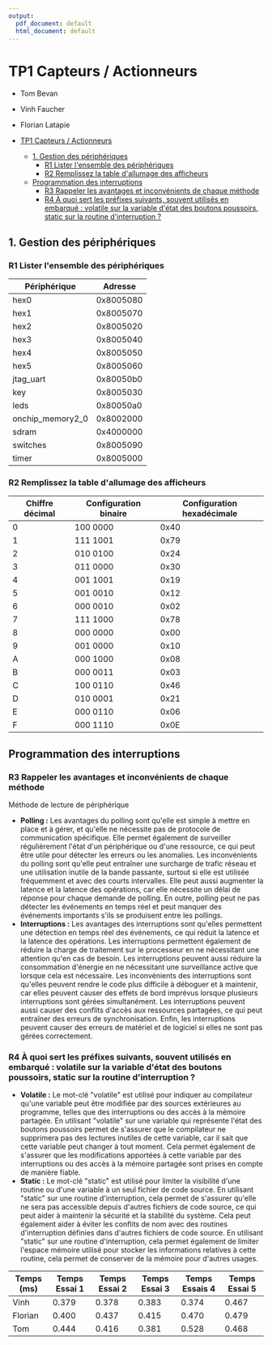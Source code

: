 ```yaml
---
output:
  pdf_document: default
  html_document: default
---
```

# TP1 Capteurs / Actionneurs

- Tom Bevan
- Vinh Faucher
- Florian Latapie

- [TP1 Capteurs / Actionneurs](#tp1-capteurs--actionneurs)
  - [1. Gestion des périphériques](#1-gestion-des-périphériques)
    - [R1 Lister l'ensemble des périphériques](#r1-lister-lensemble-des-périphériques)
    - [R2 Remplissez la table d'allumage des afficheurs](#r2-remplissez-la-table-dallumage-des-afficheurs)
  - [Programmation des interruptions](#programmation-des-interruptions)
    - [R3 Rappeler les avantages et inconvénients de chaque méthode](#r3-rappeler-les-avantages-et-inconvénients-de-chaque-méthode)
    - [R4 À quoi sert les préfixes suivants, souvent utilisés en embarqué : volatile sur la variable d'état des boutons poussoirs, static sur la routine d'interruption ?](#r4-à-quoi-sert-les-préfixes-suivants-souvent-utilisés-en-embarqué--volatile-sur-la-variable-détat-des-boutons-poussoirs-static-sur-la-routine-dinterruption-)


## 1. Gestion des périphériques

### R1 Lister l'ensemble des périphériques

| Périphérique     | Adresse   |
|------------------|-----------|
| hex0             | 0x8005080 |
| hex1             | 0x8005070 |
| hex2             | 0x8005020 |
| hex3             | 0x8005040 |
| hex4             | 0x8005050 |
| hex5             | 0x8005060 |
| jtag_uart        | 0x80050b0 |
| key              | 0x8005030 |
| leds             | 0x80050a0 |
| onchip_memory2_0 | 0x8002000 |
| sdram            | 0x4000000 |
| switches         | 0x8005090 |
| timer            | 0x8005000 |

### R2 Remplissez la table d'allumage des afficheurs

| Chiffre décimal | Configuration binaire | Configuration hexadécimale |
|-----------------|-----------------------|----------------------------|
| 0               | 100 0000              | 0x40                       |
| 1               | 111 1001              | 0x79                       |
| 2               | 010 0100              | 0x24                       |
| 3               | 011 0000              | 0x30                       |
| 4               | 001 1001              | 0x19                       |
| 5               | 001 0010              | 0x12                       |
| 6               | 000 0010              | 0x02                       |
| 7               | 111 1000              | 0x78                       |
| 8               | 000 0000              | 0x00                       |
| 9               | 001 0000              | 0x10                       |
| A               | 000 1000              | 0x08                       |
| B               | 000 0011              | 0x03                       |
| C               | 100 0110              | 0x46                       |
| D               | 010 0001              | 0x21                       |
| E               | 000 0110              | 0x06                       |
| F               | 000 1110              | 0x0E                       |

## Programmation des interruptions

### R3 Rappeler les avantages et inconvénients de chaque méthode

Méthode de lecture de périphérique

- **Polling :** Les avantages du polling sont qu'elle est simple à mettre en place et à gérer, et qu'elle ne nécessite pas de protocole de communication spécifique. Elle permet également de surveiller régulièrement l'état d'un périphérique ou d'une ressource, ce qui peut être utile pour détecter les erreurs ou les anomalies. Les inconvénients du polling sont qu'elle peut entraîner une surcharge de trafic réseau et une utilisation inutile de la bande passante, surtout si elle est utilisée fréquemment et avec des courts intervalles. Elle peut aussi augmenter la latence et la latence des opérations, car elle nécessite un délai de réponse pour chaque demande de polling. En outre, polling peut ne pas détecter les événements en temps réel et peut manquer des événements importants s'ils se produisent entre les pollings.
- **Interruptions :** Les avantages des interruptions sont qu'elles permettent une détection en temps réel des événements, ce qui réduit la latence et la latence des opérations. Les interruptions permettent également de réduire la charge de traitement sur le processeur en ne nécessitant une attention qu'en cas de besoin. Les interruptions peuvent aussi réduire la consommation d'énergie en ne nécessitant une surveillance active que lorsque cela est nécessaire. Les inconvénients des interruptions sont qu'elles peuvent rendre le code plus difficile à déboguer et à maintenir, car elles peuvent causer des effets de bord imprévus lorsque plusieurs interruptions sont gérées simultanément. Les interruptions peuvent aussi causer des conflits d'accès aux ressources partagées, ce qui peut entraîner des erreurs de synchronisation. Enfin, les interruptions peuvent causer des erreurs de matériel et de logiciel si elles ne sont pas gérées correctement.

### R4 À quoi sert les préfixes suivants, souvent utilisés en embarqué : volatile sur la variable d'état des boutons poussoirs, static sur la routine d'interruption ?

- **Volatile :** Le mot-clé "volatile" est utilisé pour indiquer au compilateur qu'une variable peut être modifiée par des sources extérieures au programme, telles que des interruptions ou des accès à la mémoire partagée. En utilisant "volatile" sur une variable qui représente l'état des boutons poussoirs permet de s'assurer que le compilateur ne supprimera pas des lectures inutiles de cette variable, car il sait que cette variable peut changer à tout moment. Cela permet également de s'assurer que les modifications apportées à cette variable par des interruptions ou des accès à la mémoire partagée sont prises en compte de manière fiable.
- **Static :** Le mot-clé "static" est utilisé pour limiter la visibilité d'une routine ou d'une variable à un seul fichier de code source. En utilisant "static" sur une routine d'interruption, cela permet de s'assurer qu'elle ne sera pas accessible depuis d'autres fichiers de code source, ce qui peut aider à maintenir la sécurité et la stabilité du système. Cela peut également aider à éviter les conflits de nom avec des routines d'interruption définies dans d'autres fichiers de code source. En utilisant "static" sur une routine d'interruption, cela permet également de limiter l'espace mémoire utilisé pour stocker les informations relatives à cette routine, cela permet de conserver de la mémoire pour d'autres usages.

| Temps (ms) |   Temps Essai 1 | Temps Essai 2   |   Temps Essai 3   |   Temps Essais 4  |   Temps Essai 5 |
|------------|-----------------|-----------------|-------------------|-------------------|-----------------|
| Vinh       | 0.379           | 0.378           | 0.383             | 0.374             | 0.467           |
| Florian    | 0.400           | 0.437           | 0.415             | 0.470             | 0.479           |
| Tom        | 0.444           | 0.416           | 0.381             | 0.528             | 0.468           |
